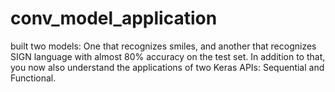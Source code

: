 # conv_model_application
built two models: One that recognizes smiles, and another that recognizes SIGN language with almost 80% accuracy on the test set. In addition to that, you now also understand the applications of two Keras APIs: Sequential and Functional. 

